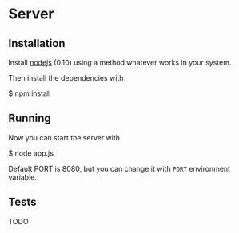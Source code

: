 Server
======

Installation
------------

Install [nodejs](http://nodejs.org/) (0.10) using a method whatever works in your system.

Then install the dependencies with

  $ npm install

Running
-------

Now you can start the server with

  $ node app.js

Default PORT is 8080, but you can change it with `PORT` environment variable.


Tests
-----

TODO
